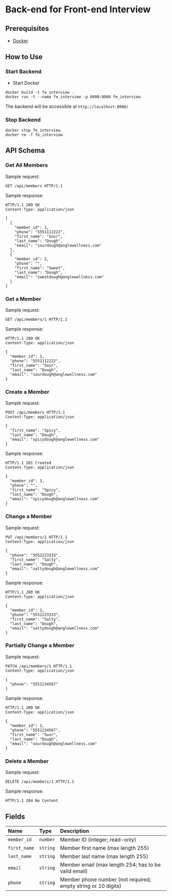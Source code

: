 # Back-end for Front-end Interview

## Prerequisites

- [Docker](https://docs.docker.com/get-docker/)

## How to Use

### Start Backend

- Start Docker

```shell
docker build -t fe_interview .
docker run -t --name fe_interview -p 8000:8000 fe_interview
```

The backend will be accessible at `http://localhost:8000/`

### Stop Backend

```shell
docker stop fe_interview
docker rm -f fe_interview
```

## API Schema

### Get All Members

Sample request:

```http
GET /api/members HTTP/1.1
```

Sample response:

```http
HTTP/1.1 200 OK
Content-Type: application/json

[
  {
    "member_id": 1,
    "phone": "5551112222",
    "first_name": "Sour",
    "last_name": "Dough",
    "email": "sourdough@anglewellness.com"
  },
  {
    "member_id": 2,
    "phone": "",
    "first_name": "Sweet",
    "last_name": "Dough",
    "email": "sweetdough@anglewellness.com"
  }
]
```

### Get a Member

Sample request:

```http
GET /api/members/1 HTTP/1.1
```

Sample response:

```http
HTTP/1.1 200 OK
Content-Type: application/json

{
  "member_id": 1,
  "phone": "5551112222",
  "first_name": "Sour",
  "last_name": "Dough",
  "email": "sourdough@anglewellness.com"
}
```

### Create a Member

Sample request:

```http
POST /api/members HTTP/1.1
Content-Type: application/json

{
  "first_name": "Spicy",
  "last_name": "Dough",
  "email": "spicydough@anglewellness.com"
}
```

Sample response:

```http
HTTP/1.1 201 Created
Content-Type: application/json

{
  "member_id": 3,
  "phone": "",
  "first_name": "Spicy",
  "last_name": "Dough",
  "email": "spicydough@anglewellness.com"
}
```

### Change a Member

Sample request:

```http
PUT /api/members/1 HTTP/1.1
Content-Type: application/json

{
  "phone": "5552223333",
  "first_name": "Salty",
  "last_name": "Dough",
  "email": "saltydough@anglewellness.com"
}
```

Sample response:

```http
HTTP/1.1 200 OK
Content-Type: application/json

{
  "member_id": 1,
  "phone": "5552223333",
  "first_name": "Salty",
  "last_name": "Dough",
  "email": "saltydough@anglewellness.com"
}
```

### Partially Change a Member

Sample request:

```http
PATCH /api/members/1 HTTP/1.1
Content-Type: application/json

{
  "phone": "5551234567"
}
```

Sample response:

```http
HTTP/1.1 200 OK
Content-Type: application/json

{
  "member_id": 1,
  "phone": "5551234567",
  "first_name": "Sour",
  "last_name": "Dough",
  "email": "sourdough@anglewellness.com"
}
```

### Delete a Member

Sample request:

```http
DELETE /api/members/1 HTTP/1.1
```

Sample response:

```http
HTTP/1.1 204 No Content
```

## Fields

| Name         | Type     | Description                                                   |
| :----------- | :------- | :------------------------------------------------------------ |
| `member_id`  | `number` | Member ID (integer; read-only)                                |
| `first_name` | `string` | Member first name (max length 255)                            |
| `last_name`  | `string` | Member last name (max length 255)                             |
| `email`      | `string` | Member email (max length 254; has to be valid email)          |
| `phone`      | `string` | Member phone number (not required; empty string or 10 digits) |
